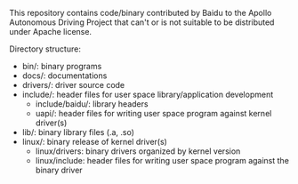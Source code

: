This repository contains code/binary contributed by Baidu to the Apollo Autonomous Driving Project that can't or is not suitable to be distributed under Apache license.

Directory structure:

- bin/: binary programs
- docs/: documentations
- drivers/: driver source code
- include/: header files for user space library/application development
  - include/baidu/: library headers
  - uapi/: header files for writing user space program against kernel driver(s)
- lib/: binary library files (.a, .so)
- linux/: binary release of kernel driver(s)
  - linux/drivers: binary drivers organized by kernel version
  - linux/include: header files for writing user space program against the binary driver
